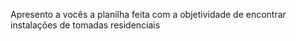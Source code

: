 Apresento a vocês a planilha feita com a objetividade de encontrar instalações de tomadas residenciais

